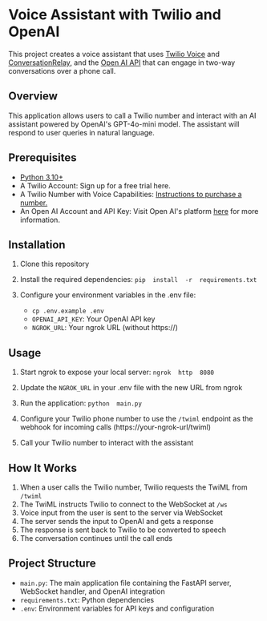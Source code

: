 # Voice Assistant with Twilio and OpenAI

This project creates a voice assistant that uses [Twilio Voice](https://www.twilio.com/docs/voice) and [ConversationRelay](https://www.twilio.com/docs/voice/twiml/connect/conversationrelay), and the [Open AI API](https://docs.anthropic.com/) that can engage in two-way conversations over a phone call.

## Overview

This application allows users to call a Twilio number and interact with an AI assistant powered by OpenAI's GPT-4o-mini model. The assistant will respond to user queries in natural language.

## Prerequisites

- [Python 3.10+](https://www.python.org/downloads/)
- A Twilio Account: Sign up for a free trial here.
- A Twilio Number with Voice Capabilities: [Instructions to purchase a number.](https://support.twilio.com/hc/en-us/articles/223180928-How-to-Buy-a-Twilio-Phone-Number)
- An Open AI Account and API Key: Visit Open AI's platform [here](https://platform.openai.com/api-keys) for more information.

## Installation

1.  Clone this repository
2.  Install the required dependencies:
   `pip  install  -r  requirements.txt`

4.  Configure your environment variables in the  .env  file:
    - `cp .env.example .env`
    - `OPENAI_API_KEY`: Your OpenAI API key
    - `NGROK_URL`: Your ngrok URL (without https://)

## Usage

1.  Start ngrok to expose your local server:
   `ngrok  http  8080`

3.  Update the  `NGROK_URL`  in your  .env  file with the new URL from ngrok
    
4.  Run the application:
   `python  main.py`

4.  Configure your Twilio phone number to use the  `/twiml`  endpoint as the webhook for incoming calls (https://your-ngrok-url/twiml)
    
5.  Call your Twilio number to interact with the assistant
    

## How It Works

1.  When a user calls the Twilio number, Twilio requests the TwiML from  `/twiml`
2.  The TwiML instructs Twilio to connect to the WebSocket at  `/ws`
3.  Voice input from the user is sent to the server via WebSocket
4.  The server sends the input to OpenAI and gets a response
5.  The response is sent back to Twilio to be converted to speech
6.  The conversation continues until the call ends

## Project Structure

- `main.py`: The main application file containing the FastAPI server, WebSocket handler, and OpenAI integration
- `requirements.txt`: Python dependencies
- `.env`: Environment variables for API keys and configuration
